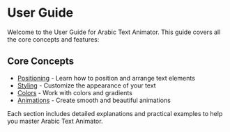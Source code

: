 # User Guide

Welcome to the User Guide for Arabic Text Animator. This guide covers all the core concepts and features:

## Core Concepts

- [Positioning](positioning.md) - Learn how to position and arrange text elements
- [Styling](styling.md) - Customize the appearance of your text
- [Colors](colors.md) - Work with colors and gradients
- [Animations](animations.md) - Create smooth and beautiful animations

Each section includes detailed explanations and practical examples to help you master Arabic Text Animator.